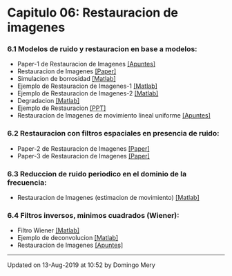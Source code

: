 
# Capitulo 06: Restauracion de imagenes
### 6.1 Modelos de ruido y restauracion en base a modelos:
* Paper-1 de Restauracion de Imagenes [[Apuntes]](https://github.com/domingomery/imagenes/blob/master/clases/Cap06_Restauracion/presentations/IMG06_ImageRestoration.pdf)
* Restauracion de Imagenes [[Paper]](https://github.com/domingomery/imagenes/blob/master/clases/Cap06_Restauracion/presentations/IMG06_ImageRestorarion_Paper.pdf)
* Simulacion de borrosidad [[Matlab]](https://github.com/domingomery/imagenes/blob/master/clases/Cap06_Restauracion/matlab/IMG06_blur.m)
* Ejemplo de Restauracion de Imagenes-1 [[Matlab]](https://github.com/domingomery/imagenes/blob/master/clases/Cap06_Restauracion/matlab/IMG06_minio.m)
* Ejemplo de Restauracion de Imagenes-2 [[Matlab]](https://github.com/domingomery/imagenes/blob/master/clases/Cap06_Restauracion/matlab/IMG06_EjemploMinio.m)
* Degradacion [[Matlab]](https://github.com/domingomery/imagenes/blob/master/clases/Cap06_Restauracion/matlab/IMG06_Degradation_2pixels.m)
* Ejemplo de Restauracion [[PPT]](https://github.com/domingomery/imagenes/blob/master/clases/Cap06_Restauracion/presentations/IMG06_Examples.pptx)
* Restauracion de Imagenes de movimiento lineal uniforme [[Apuntes]](https://github.com/domingomery/imagenes/blob/master/clases/Cap06_Restauracion/presentations/IMG06_RestauracionHorizontalUniforme.pdf)
### 6.2 Restauracion con filtros espaciales en presencia de ruido:
* Paper-2 de Restauracion de Imagenes [[Paper]](https://github.com/domingomery/imagenes/blob/master/clases/Cap06_Restauracion/presentations/IMG06_ImageRestoration.pdf)
* Paper-3 de Restauracion de Imagenes [[Paper]](https://github.com/domingomery/imagenes/blob/master/clases/Cap06_Restauracion/presentations/IMG06_CLEI_Paper.pdf)
### 6.3 Reduccion de ruido periodico en el dominio de la frecuencia:
* Restauracion de Imagenes (estimacion de movimiento) [[Matlab]](https://github.com/domingomery/imagenes/blob/master/clases/Cap06_Restauracion/matlab/IMG06_Estimation_n.m)
### 6.4 Filtros inversos, minimos cuadrados (Wiener):
* Filtro Wiener [[Matlab]](https://github.com/domingomery/imagenes/blob/master/clases/Cap06_Restauracion/matlab/IMG06_WienerFilter.m)
* Ejemplo de deconvolucion [[Matlab]](https://github.com/domingomery/imagenes/blob/master/clases/Cap06_Restauracion/matlab/IMG06_EjemploDeconvolution.m)
* Restauracion de Imagenes [[Apuntes]](https://github.com/domingomery/imagenes/blob/master/clases/Cap06_Restauracion/presentations/IMG06_Restauracion_2parte.pdf)
---


Updated on 13-Aug-2019 at 10:52 by Domingo Mery
